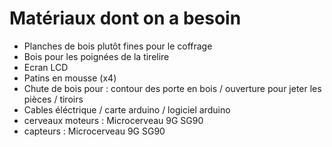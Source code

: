 # Matériaux dont on a besoin #

<ul>
  <li> Planches de bois plutôt fines pour le coffrage </li>
  <li> Bois pour les poignées de la tirelire </li>
  <li> Ecran LCD </li>
  <li> Patins en mousse (x4) </li>
  <li> Chute de bois pour : contour des porte en bois / ouverture pour jeter les pièces / tiroirs </li>
  <li> Cables éléctrique / carte arduino / logiciel arduino </li>
  <li> cerveaux moteurs : Microcerveau 9G SG90 </li>
  <li> capteurs : Microcerveau 9G SG90 </li>
  
  
</ul>
